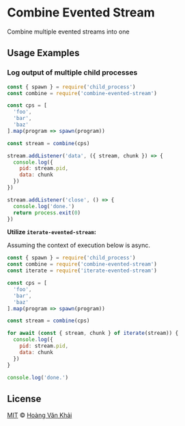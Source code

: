 # Combine Evented Stream

Combine multiple evented streams into one

## Usage Examples

### Log output of multiple child processes

```javascript
const { spawn } = require('child_process')
const combine = require('combine-evented-stream')

const cps = [
  'foo',
  'bar',
  'baz'
].map(program => spawn(program))

const stream = combine(cps)

stream.addListener('data', ({ stream, chunk }) => {
  console.log({
    pid: stream.pid,
    data: chunk
  })
})

stream.addListener('close', () => {
  console.log('done.')
  return process.exit(0)
})
```

**Utilize `iterate-evented-stream`:**

Assuming the context of execution below is async.

```javascript
const { spawn } = require('child_process')
const combine = require('combine-evented-stream')
const iterate = require('iterate-evented-stream')

const cps = [
  'foo',
  'bar',
  'baz'
].map(program => spawn(program))

const stream = combine(cps)

for await (const { stream, chunk } of iterate(stream)) {
  console.log({
    pid: stream.pid,
    data: chunk
  })
}

console.log('done.')
```

## License

[MIT](https://git.io/fxKXN) © [Hoàng Văn Khải](https://github.com/KSXGitHub)
